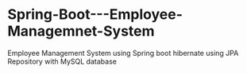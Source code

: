# Spring-Boot---Employee-Managemnet-System
Employee Management System using Spring boot hibernate using JPA Repository with MySQL database
